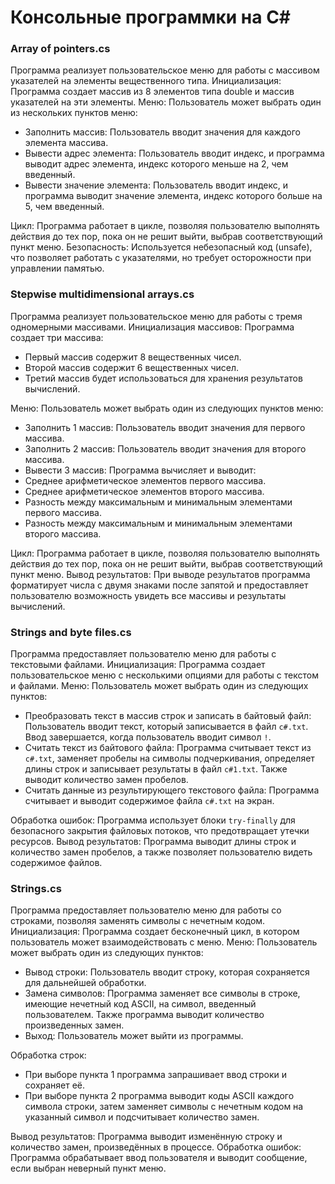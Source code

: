 # Консольные программки на C#

### Array of pointers.cs 
Программа реализует пользовательское меню для работы с массивом указателей на элементы вещественного типа.
Инициализация: Программа создает массив из 8 элементов типа double и массив указателей на эти элементы.
Меню: Пользователь может выбрать один из нескольких пунктов меню:
- Заполнить массив: Пользователь вводит значения для каждого элемента массива.
- Вывести адрес элемента: Пользователь вводит индекс, и программа выводит адрес элемента, индекс которого меньше на 2, чем введенный.
- Вывести значение элемента: Пользователь вводит индекс, и программа выводит значение элемента, индекс которого больше на 5, чем введенный.

Цикл: Программа работает в цикле, позволяя пользователю выполнять действия до тех пор, пока он не решит выйти, выбрав соответствующий пункт меню.
Безопасность: Используется небезопасный код (unsafe), что позволяет работать с указателями, но требует осторожности при управлении памятью.

### Stepwise multidimensional arrays.cs
Программа реализует пользовательское меню для работы с тремя одномерными массивами.
Инициализация массивов: Программа создает три массива:
- Первый массив содержит 8 вещественных чисел.
- Второй массив содержит 6 вещественных чисел.
- Третий массив будет использоваться для хранения результатов вычислений.

Меню: Пользователь может выбрать один из следующих пунктов меню:
- Заполнить 1 массив: Пользователь вводит значения для первого массива.
- Заполнить 2 массив: Пользователь вводит значения для второго массива.
- Вывести 3 массив: Программа вычисляет и выводит:
- Среднее арифметическое элементов первого массива.
- Среднее арифметическое элементов второго массива.
- Разность между максимальным и минимальным элементами первого массива.
- Разность между максимальным и минимальным элементами второго массива.

Цикл: Программа работает в цикле, позволяя пользователю выполнять действия до тех пор, пока он не решит выйти, выбрав соответствующий пункт меню.
Вывод результатов: При выводе результатов программа форматирует числа с двумя знаками после запятой и предоставляет пользователю возможность увидеть все массивы и результаты вычислений.

### Strings and byte files.cs
Программа предоставляет пользователю меню для работы с текстовыми файлами. 
Инициализация: Программа создает пользовательское меню с несколькими опциями для работы с текстом и файлами.
Меню: Пользователь может выбрать один из следующих пунктов:
- Преобразовать текст в массив строк и записать в байтовый файл: Пользователь вводит текст, который записывается в файл `c#.txt`. Ввод завершается, когда пользователь вводит символ `!`.
- Считать текст из байтового файла: Программа считывает текст из `c#.txt`, заменяет пробелы на символы подчеркивания, определяет длины строк и записывает результаты в файл `c#1.txt`. Также выводит количество замен пробелов.
- Считать данные из результирующего текстового файла: Программа считывает и выводит содержимое файла `c#.txt` на экран.

Обработка ошибок: Программа использует блоки `try-finally` для безопасного закрытия файловых потоков, что предотвращает утечки ресурсов.
Вывод результатов: Программа выводит длины строк и количество замен пробелов, а также позволяет пользователю видеть содержимое файлов.

### Strings.cs
Программа предоставляет пользователю меню для работы со строками, позволяя заменять символы с нечетным кодом.
Инициализация: Программа создает бесконечный цикл, в котором пользователь может взаимодействовать с меню.
Меню: Пользователь может выбрать один из следующих пунктов:
- Вывод строки: Пользователь вводит строку, которая сохраняется для дальнейшей обработки.
- Замена символов: Программа заменяет все символы в строке, имеющие нечетный код ASCII, на символ, введенный пользователем. Также программа выводит количество произведенных замен.
- Выход: Пользователь может выйти из программы.

Обработка строк:
- При выборе пункта 1 программа запрашивает ввод строки и сохраняет её.
- При выборе пункта 2 программа выводит коды ASCII каждого символа строки, затем заменяет символы с нечетным кодом на указанный символ и подсчитывает количество замен.

Вывод результатов: Программа выводит изменённую строку и количество замен, произведённых в процессе.
Обработка ошибок: Программа обрабатывает ввод пользователя и выводит сообщение, если выбран неверный пункт меню.

